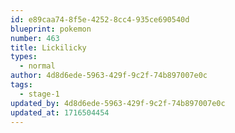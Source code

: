 ```yaml
---
id: e89caa74-8f5e-4252-8cc4-935ce690540d
blueprint: pokemon
number: 463
title: Lickilicky
types:
  - normal
author: 4d8d6ede-5963-429f-9c2f-74b897007e0c
tags:
  - stage-1
updated_by: 4d8d6ede-5963-429f-9c2f-74b897007e0c
updated_at: 1716504454
---
```

